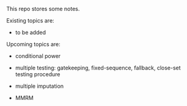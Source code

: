 This repo stores some notes.

Existing topics are:

- to be added

Upcoming topics are:

- conditional power

- multiple testing: gatekeeping, fixed-sequence, fallback, close-set testing procedure

- multiple imputation

- MMRM